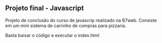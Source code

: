 ## Projeto final - Javascript

Projeto de conclusão do curso de javascrip realizado na B7web.
Consiste em um mini sistema de carrinho de compras para pizzaria.

Basta baixar o código e executar o index.html